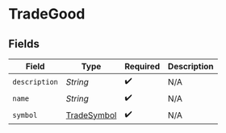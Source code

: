 # TradeGood


## Fields

| Field                                             | Type                                              | Required                                          | Description                                       |
| ------------------------------------------------- | ------------------------------------------------- | ------------------------------------------------- | ------------------------------------------------- |
| `description`                                     | *String*                                          | :heavy_check_mark:                                | N/A                                               |
| `name`                                            | *String*                                          | :heavy_check_mark:                                | N/A                                               |
| `symbol`                                          | [TradeSymbol](../../models/shared/TradeSymbol.md) | :heavy_check_mark:                                | N/A                                               |